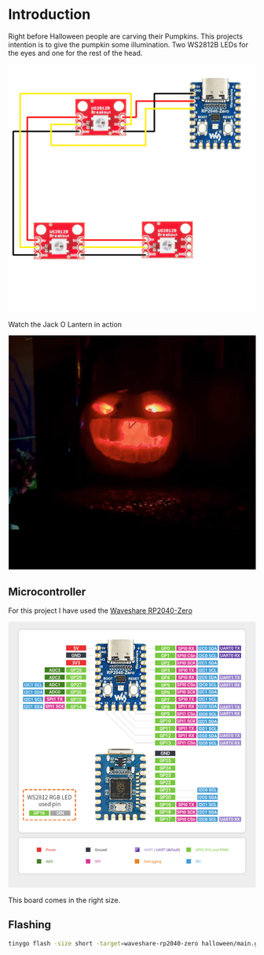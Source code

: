 # Introduction

Right before Halloween people are carving their Pumpkins. This projects intention is to give the pumpkin some illumination. Two WS2812B LEDs for the eyes and one for the rest of the head.

![Schematic](/doc/images/halloween.png)

Watch the Jack O Lantern in action

[![Example Video](/doc/images/halloween-jack.png)](https://www.youtube.com/embed/Sz_yLomxdYA?si=bnogcEC23ATQtMl7 "Tinygo driven Halloween Jack O Lantern")

## Microcontroller

For this project I have used the [Waveshare RP2040-Zero](https://www.waveshare.com/rp2040-zero.htm)

![Waveshare RP2040-Zero](/doc/images/RP2040-Zero-details-7.jpg)

This board comes in the right size.


## Flashing

```sh
tinygo flash -size short -target=waveshare-rp2040-zero halloween/main.go
```